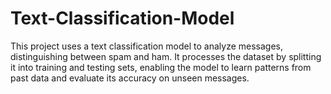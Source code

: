 # Text-Classification-Model
This project uses a text classification model to analyze messages, distinguishing between spam and ham. It processes the dataset by splitting it into training and testing sets, enabling the model to learn patterns from past data and evaluate its accuracy on unseen messages.
